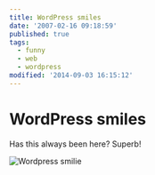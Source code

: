 ```yaml
---
title: WordPress smiles
date: '2007-02-16 09:18:59'
published: true
tags:
  - funny
  - web
  - wordpress
modified: '2014-09-03 16:15:12'
---
```

# WordPress smiles

Has this always been here?  Superb!

![Wordpress smilie](/images/wordpress_smilie.png)
